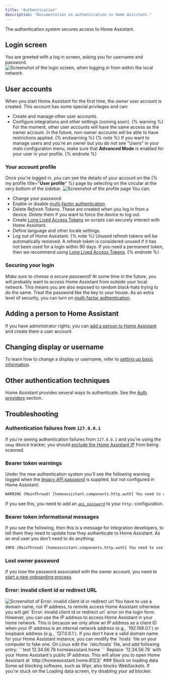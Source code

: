 ```yaml
---
title: "Authentication"
description: "Documentation on authentication in Home Assistant."
---
```

The authentication system secures access to Home Assistant.
## Login screen
You are greeted with a log in screen, asking you for username and password.
<img src='/images/docs/authentication/login-outside-local-network.png' alt='Screenshot of the login screen, when logging in from within the local network' style='border: 0;box-shadow: none;'>
## User accounts
When you start Home Assistant for the first time, the _owner_ user account is created. This account has some special privileges and can:
- Create and manage other user accounts.
- Configure integrations and other settings (coming soon).
{% warning %}
For the moment, other user accounts will have the same access as the owner account. In the future, non-owner accounts will be able to have restrictions applied.
{% endwarning %}
{% note %}
If you want to manage users and you're an owner but you do not see "Users" in your main configuration menu, make sure that **Advanced Mode** is enabled for your user in your profile.
{% endnote %}
### Your account profile
Once you're logged in, you can see the details of your account on the {% my profile title="**User profile**" %} page by selecting on the circular at the very bottom of the sidebar.
<img src='/images/docs/authentication/profile.png' alt='Screenshot of the profile page' style='border: 0;box-shadow: none;'>
You can:
- Change your password.
- Enable or disable [multi-factor authentication](/docs/authentication/multi-factor-auth/).
- Delete _Refresh Tokens_. These are created when you log in from a device. Delete them if you want to force the device to log out.
- Create [Long Lived Access Tokens](https://developers.home-assistant.io/docs/auth_api/#long-lived-access-token) so scripts can securely interact with Home Assistant.
- Define language and other locale settings.
- Log out of Home Assistant.
{% note %}
Unused refresh tokens will be automatically removed. A refresh token is considered unused if it has not been used for a login within 90 days. If you need a permanent token, then we recommend using [Long Lived Access Tokens](https://developers.home-assistant.io/docs/auth_api/#long-lived-access-token).
{% endnote %}
### Securing your login
_Make sure to choose a secure password!_ At some time in the future, you will probably want to access Home Assistant from outside your local network. This means you are also exposed to random black-hats trying to do the same. Treat the password like the key to your house.
As an extra level of security, you can turn on [multi-factor authentication](/docs/authentication/multi-factor-auth/).
## Adding a person to Home Assistant
If you have administrator rights, you can [add a person to Home Assistant](/integrations/person/#adding-a-person-to-home-assistant) and create them a user account.
## Changing display or username
To learn how to change a display or username, refer to [setting up basic information](/docs/configuration/basic/).
## Other authentication techniques
Home Assistant provides several ways to authenticate. See the [Auth providers](/docs/authentication/providers/) section.
## Troubleshooting
### Authentication failures from `127.0.0.1`
If you're seeing authentication failures from `127.0.0.1` and you're using the `nmap` device tracker, you should [exclude the Home Assistant IP](/integrations/nmap_tracker#exclude) from being scanned.
### Bearer token warnings
Under the new authentication system you'll see the following warning logged when the [legacy API password](/docs/authentication/providers/#legacy-api-password) is supplied, but not configured in Home Assistant:
```txt
WARNING (MainThread) [homeassistant.components.http.auth] You need to use a bearer token to access /blah/blah from 192.0.2.4
```
If you see this, you need to add an [`api_password`](/integrations/http/#api_password) to your `http:` configuration.
### Bearer token informational messages
If you see the following, then this is a message for integration developers, to tell them they need to update how they authenticate to Home Assistant. As an end user you don't need to do anything:
```txt
INFO (MainThread) [homeassistant.components.http.auth] You need to use a bearer token to access /blah/blah from 192.0.2.4
```
### Lost owner password
If you lose the password associated with the owner account, you need to [start a new onboarding process](/docs/locked_out/#to-prepare-the-system-to-start-a-new-onboarding-process).
### Error: invalid client id or redirect URL
<img src='/images/docs/authentication/error-invalid-client-id.png' alt='Screenshot of Error: invalid client id or redirect url'>
You have to use a domain name, not IP address, to remote access Home Assistant otherwise you will get `Error: invalid client id or redirect url` error on the login form. However, you can use the IP address to access Home Assistant in your home network.
This is because we only allow an IP address as a client ID when your IP address is an internal network address (e.g., `192.168.0.1`) or loopback address (e.g., `127.0.0.1`).
If you don't have a valid domain name for your Home Assistant instance, you can modify the `hosts` file on your computer to fake one.
On Linux edit the `/etc/hosts` file, and add following entry:
```text
12.34.56.78 homeassistant.home
```
Replace `12.34.56.78` with your Home Assistant's public IP address.
This will allow you to open Home Assistant at `http://homeassistant.home:8123/`
### Stuck on loading data
Some ad blocking software, such as Wipr, also blocks WebSockets. If you're stuck on the Loading data screen, try disabling your ad blocker.